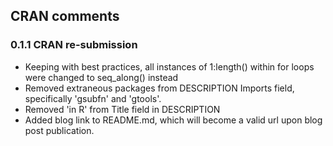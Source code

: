 ## CRAN comments

### 0.1.1 CRAN re-submission

- Keeping with best practices, all instances of 1:length() within for loops were changed to seq_along() instead
- Removed extraneous packages from DESCRIPTION Imports field, specifically 'gsubfn' and 'gtools'.
- Removed 'in R' from Title field in DESCRIPTION
- Added blog link to README.md, which will become a valid url upon blog post publication.  
